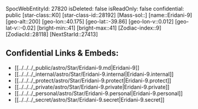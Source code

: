 ﻿---
location: [-39.86,-40.175,200]
type: Star
tags:
- astro/Star

---
SpocWebEntityId: 27820
isDeleted: false
isReadOnly: false
confidential: public
[star-class::K0]
[star-class-id::28192]
[Mass-sol::]
[name::Eridani-9]
[geo-alt::200]
[geo-lon::40.175]
[geo-lat::-39.86]
[geo-lon-v::0.012]
[geo-lat-v::-0.02]
[bright-min::41]
[bright-max::41]
[Zodiac-index::9]
[ZodiacId::28118]
[NextStarId::27413]



## Confidential Links & Embeds: 
- [[../../../_public/astro/Star/Eridani-9.md|Eridani-9]] 
- [[../../../_internal/astro/Star/Eridani-9.internal|Eridani-9.internal]] 
- [[../../../_protect/astro/Star/Eridani-9.protect|Eridani-9.protect]] 
- [[../../../_private/astro/Star/Eridani-9.private|Eridani-9.private]] 
- [[../../../_personal/astro/Star/Eridani-9.personal|Eridani-9.personal]] 
- [[../../../_secret/astro/Star/Eridani-9.secret|Eridani-9.secret]]

